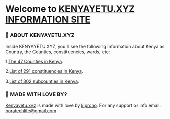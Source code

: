 # Welcome to [KENYAYETU.XYZ INFORMATION SITE](https://kenyayetu.netlify.app/)



### 🚀 ABOUT KENYAYETU.XYZ

Inside KENYAYETU.XYZ, you'll see the following Information about Kenya as Country, the Counties, constituencies, wards, etc:

1.[The 47 Counties in Kenya](https://kenyayetu.netlify.app/).

2.[List of 291 constituencies in Kenya](https://kenyayetu.netlify.app/constituencies/).

3.[List of 302 subcounties in Kenya](https://kenyayetu.netlify.app/subcounties/).

### 👀 MADE WITH LOVE BY?

 [Kenyayetu.xyz](https://kenyayetu.netlify.app/) is made with love by  [kiprono](https://kiprono.co.ke). For any support or info email: boratechlife@gmail.com
